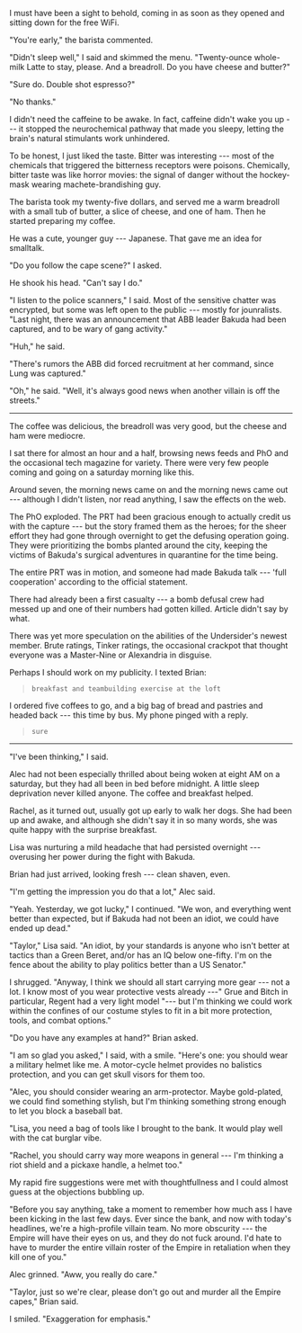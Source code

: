 I must have been a sight to behold, coming in as soon as they opened and sitting down for the
free WiFi.

"You're early," the barista commented.

"Didn't sleep well," I said and skimmed the menu. "Twenty-ounce whole-milk Latte to stay,
please. And a breadroll. Do you have cheese and butter?"

"Sure do. Double shot espresso?"

"No thanks."

I didn't need the caffeine to be awake. In fact, caffeine didn't wake you up ---
it stopped the neurochemical pathway that made you sleepy, letting the brain's natural
stimulants work unhindered.

To be honest, I just liked the taste. Bitter was interesting --- most of the chemicals
that triggered the bitterness receptors were poisons. Chemically, bitter taste was like
horror movies: the signal of danger without the hockey-mask wearing machete-brandishing guy.

The barista took my twenty-five dollars, and served me a warm breadroll with a small tub of
butter, a slice of cheese, and one of ham. Then he started preparing my coffee.

He was a cute, younger guy --- Japanese. That gave me an idea for smalltalk.

"Do you follow the cape scene?" I asked.

He shook his head. "Can't say I do."

"I listen to the police scanners," I said. Most of the sensitive chatter was encrypted,
but some was left open to the public --- mostly for jounralists. "Last night, there was an
announcement that ABB leader Bakuda had been captured, and to be wary of gang activity."

"Huh," he said.

"There's rumors the ABB did forced recruitment at her command, since Lung was captured."

"Oh," he said. "Well, it's always good news when another villain is off the streets."

-----

The coffee was delicious, the breadroll was very good, but the cheese and ham were mediocre.

I sat there for almost an hour and a half, browsing news feeds and PhO and the occasional tech magazine
for variety. There were very few people coming and going on a saturday morning like this.

Around seven, the morning news came on and the morning news came out --- although I didn't listen, nor
read anything, I saw the effects on the web.

The PhO exploded. The PRT had been gracious enough to actually credit us with the capture ---
but the story framed them as the heroes; for the sheer effort they had gone through overnight
to get the defusing operation going. They were prioritizing the bombs planted around the city,
keeping the victims of Bakuda's surgical adventures in quarantine for the time being.

The entire PRT was in motion, and someone had made Bakuda talk
--- 'full cooperation' according to the official statement.

There had already been a first casualty --- a bomb defusal crew had messed up and one of their numbers
had gotten killed. Article didn't say by what. 

There was yet more speculation on the abilities of the Undersider's newest member. Brute ratings,
Tinker ratings, the occasional crackpot that thought everyone was a Master-Nine or Alexandria in disguise.

Perhaps I should work on my publicity. I texted Brian:

> ~~~
> breakfast and teambuilding exercise at the loft
> ~~~

I ordered five coffees to go, and a big bag of bread and pastries and headed back --- this time by bus.
My phone pinged with a reply.

> ~~~
> sure
> ~~~

----

"I've been thinking," I said.

Alec had not been especially thrilled about being woken at eight AM on a saturday,
but they had all been in bed before midnight. A little sleep deprivation never killed anyone.
The coffee and breakfast helped.

Rachel, as it turned out, usually got up early to walk her dogs. She had been up and awake, and
although she didn't say it in so many words, she was quite happy with the surprise breakfast.

Lisa was nurturing a mild headache that had persisted overnight --- overusing her power during the
fight with Bakuda.

Brian had just arrived, looking fresh --- clean shaven, even.

"I'm getting the impression you do that a lot," Alec said.

"Yeah. Yesterday, we got lucky," I continued. "We won, and everything went better than expected,
but if Bakuda had not been an idiot, we could have ended up dead."

"Taylor," Lisa said. "An idiot, by your standards is anyone who isn't better at tactics than a Green Beret,
and/or has an IQ below one-fifty. I'm on the fence about the ability to play politics better than a US
Senator."

I shrugged. "Anyway, I think we should all start carrying more gear --- not a lot. I know most of
you wear protective vests already ---" Grue and Bitch in particular, Regent had a very light model "---
but I'm thinking we could work within the confines of our costume styles to fit in a bit more
protection, tools, and combat options."

"Do you have any examples at hand?" Brian asked.

"I am so glad you asked," I said, with a smile. "Here's one: you should wear a military helmet like me.
A motor-cycle helmet provides no balistics protection, and you can get skull visors for them too.

"Alec, you should consider wearing an arm-protector. Maybe gold-plated, we could find something
stylish, but I'm thinking something strong enough to let you block a baseball bat.

"Lisa, you need a bag of tools like I brought to the bank. It would play well with the cat
burglar vibe.

"Rachel, you should carry way more weapons in general --- I'm thinking a riot shield and
a pickaxe handle, a helmet too."

My rapid fire suggestions were met with thoughtfullness and I could almost guess at the objections
bubbling up.

"Before you say anything, take a moment to remember how much ass I have been kicking in the last few
days. Ever since the bank, and now with today's headlines, we're a high-profile villain team. No more
obscurity --- the Empire will have their eyes on us, and they do not fuck around. I'd hate to have to
murder the entire villain roster of the Empire in retaliation when they kill one of you."

Alec grinned. "Aww, you really do care."

"Taylor, just so we're clear, please don't go out and murder all the Empire capes," Brian said.

I smiled. "Exaggeration for emphasis."
